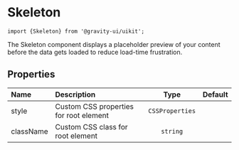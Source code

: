<!--GITHUB_BLOCK-->

# Skeleton

<!--/GITHUB_BLOCK-->

```tsx
import {Skeleton} from '@gravity-ui/uikit';
```

The Skeleton component displays a placeholder preview of your content before the data gets loaded to reduce load-time frustration.

## Properties

| Name      | Description                            |      Type       | Default |
| :-------- | :------------------------------------- | :-------------: | :-----: |
| style     | Custom CSS properties for root element | `CSSProperties` |         |
| className | Custom CSS class for root element      |    `string`     |         |
